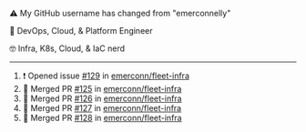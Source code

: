 ⚠️ My GitHub username has changed from "emerconnelly"

💼 DevOps, Cloud, & Platform Engineer

🤓 Infra, K8s, Cloud, & IaC nerd

---

<!--START_SECTION:activity-->
1. ❗ Opened issue [#129](https://github.com/emerconn/fleet-infra/issues/129) in [emerconn/fleet-infra](https://github.com/emerconn/fleet-infra)
2. 🎉 Merged PR [#125](https://github.com/emerconn/fleet-infra/pull/125) in [emerconn/fleet-infra](https://github.com/emerconn/fleet-infra)
3. 🎉 Merged PR [#126](https://github.com/emerconn/fleet-infra/pull/126) in [emerconn/fleet-infra](https://github.com/emerconn/fleet-infra)
4. 🎉 Merged PR [#127](https://github.com/emerconn/fleet-infra/pull/127) in [emerconn/fleet-infra](https://github.com/emerconn/fleet-infra)
5. 🎉 Merged PR [#128](https://github.com/emerconn/fleet-infra/pull/128) in [emerconn/fleet-infra](https://github.com/emerconn/fleet-infra)
<!--END_SECTION:activity-->
